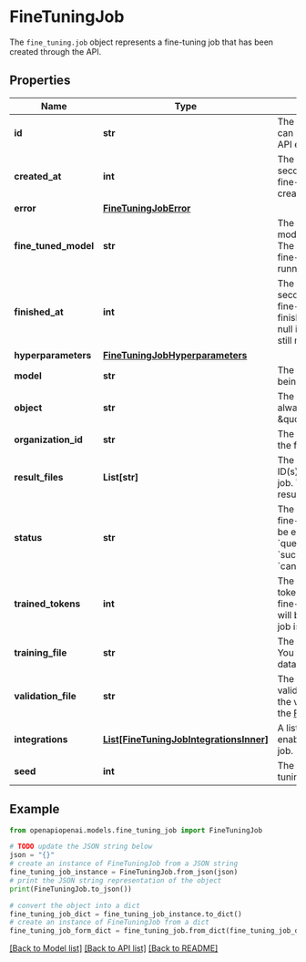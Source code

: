 # FineTuningJob

The `fine_tuning.job` object represents a fine-tuning job that has been created through the API. 

## Properties

Name | Type | Description | Notes
------------ | ------------- | ------------- | -------------
**id** | **str** | The object identifier, which can be referenced in the API endpoints. | 
**created_at** | **int** | The Unix timestamp (in seconds) for when the fine-tuning job was created. | 
**error** | [**FineTuningJobError**](FineTuningJobError.md) |  | 
**fine_tuned_model** | **str** | The name of the fine-tuned model that is being created. The value will be null if the fine-tuning job is still running. | 
**finished_at** | **int** | The Unix timestamp (in seconds) for when the fine-tuning job was finished. The value will be null if the fine-tuning job is still running. | 
**hyperparameters** | [**FineTuningJobHyperparameters**](FineTuningJobHyperparameters.md) |  | 
**model** | **str** | The base model that is being fine-tuned. | 
**object** | **str** | The object type, which is always \&quot;fine_tuning.job\&quot;. | 
**organization_id** | **str** | The organization that owns the fine-tuning job. | 
**result_files** | **List[str]** | The compiled results file ID(s) for the fine-tuning job. You can retrieve the results with the [Files API](/docs/api-reference/files/retrieve-contents). | 
**status** | **str** | The current status of the fine-tuning job, which can be either &#x60;validating_files&#x60;, &#x60;queued&#x60;, &#x60;running&#x60;, &#x60;succeeded&#x60;, &#x60;failed&#x60;, or &#x60;cancelled&#x60;. | 
**trained_tokens** | **int** | The total number of billable tokens processed by this fine-tuning job. The value will be null if the fine-tuning job is still running. | 
**training_file** | **str** | The file ID used for training. You can retrieve the training data with the [Files API](/docs/api-reference/files/retrieve-contents). | 
**validation_file** | **str** | The file ID used for validation. You can retrieve the validation results with the [Files API](/docs/api-reference/files/retrieve-contents). | 
**integrations** | [**List[FineTuningJobIntegrationsInner]**](FineTuningJobIntegrationsInner.md) | A list of integrations to enable for this fine-tuning job. | [optional] 
**seed** | **int** | The seed used for the fine-tuning job. | 

## Example

```python
from openapiopenai.models.fine_tuning_job import FineTuningJob

# TODO update the JSON string below
json = "{}"
# create an instance of FineTuningJob from a JSON string
fine_tuning_job_instance = FineTuningJob.from_json(json)
# print the JSON string representation of the object
print(FineTuningJob.to_json())

# convert the object into a dict
fine_tuning_job_dict = fine_tuning_job_instance.to_dict()
# create an instance of FineTuningJob from a dict
fine_tuning_job_form_dict = fine_tuning_job.from_dict(fine_tuning_job_dict)
```
[[Back to Model list]](../README.md#documentation-for-models) [[Back to API list]](../README.md#documentation-for-api-endpoints) [[Back to README]](../README.md)


